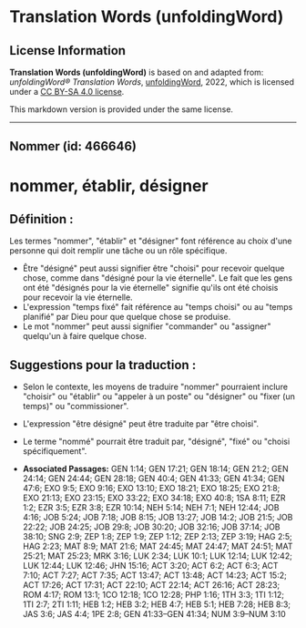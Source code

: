 # Translation Words (unfoldingWord)

## License Information

**Translation Words (unfoldingWord)** is based on and adapted from: _unfoldingWord® Translation Words_, [unfoldingWord](https://unfoldingword.org/utw), 2022, which is licensed under a [CC BY-SA 4.0 license](https://creativecommons.org/licenses/by-sa/4.0/legalcode.en).

This markdown version is provided under the same license.



--------------------------------

## Nommer (id: 466646)

nommer, établir, désigner
=========================

Définition :
------------

Les termes "nommer", "établir" et "désigner" font référence au choix d'une personne qui doit remplir une tâche ou un rôle spécifique.

* Être "désigné" peut aussi signifier être "choisi" pour recevoir quelque chose, comme dans "désigné pour la vie éternelle". Le fait que les gens ont été "désignés pour la vie éternelle" signifie qu'ils ont été choisis pour recevoir la vie éternelle.
* L'expression "temps fixé" fait référence au "temps choisi" ou au "temps planifié" par Dieu pour que quelque chose se produise.
* Le mot "nommer" peut aussi signifier "commander" ou "assigner" quelqu'un à faire quelque chose.

Suggestions pour la traduction :
--------------------------------

* Selon le contexte, les moyens de traduire "nommer" pourraient inclure "choisir" ou "établir" ou "appeler à un poste" ou "désigner" ou "fixer (un temps)" ou "commissioner".
* L'expression "être désigné" peut être traduite par "être choisi".
* Le terme "nommé" pourrait être traduit par, "désigné", "fixé" ou "choisi spécifiquement".

* **Associated Passages:** GEN 1:14; GEN 17:21; GEN 18:14; GEN 21:2; GEN 24:14; GEN 24:44; GEN 28:18; GEN 40:4; GEN 41:33; GEN 41:34; GEN 47:6; EXO 9:5; EXO 9:16; EXO 13:10; EXO 18:21; EXO 18:25; EXO 21:8; EXO 21:13; EXO 23:15; EXO 33:22; EXO 34:18; EXO 40:8; 1SA 8:11; EZR 1:2; EZR 3:5; EZR 3:8; EZR 10:14; NEH 5:14; NEH 7:1; NEH 12:44; JOB 4:16; JOB 5:24; JOB 7:18; JOB 8:15; JOB 13:27; JOB 14:2; JOB 21:5; JOB 22:22; JOB 24:25; JOB 29:8; JOB 30:20; JOB 32:16; JOB 37:14; JOB 38:10; SNG 2:9; ZEP 1:8; ZEP 1:9; ZEP 1:12; ZEP 2:13; ZEP 3:19; HAG 2:5; HAG 2:23; MAT 8:9; MAT 21:6; MAT 24:45; MAT 24:47; MAT 24:51; MAT 25:21; MAT 25:23; MRK 3:16; LUK 2:34; LUK 10:1; LUK 12:14; LUK 12:42; LUK 12:44; LUK 12:46; JHN 15:16; ACT 3:20; ACT 6:2; ACT 6:3; ACT 7:10; ACT 7:27; ACT 7:35; ACT 13:47; ACT 13:48; ACT 14:23; ACT 15:2; ACT 17:26; ACT 17:31; ACT 22:10; ACT 22:14; ACT 26:16; ACT 28:23; ROM 4:17; ROM 13:1; 1CO 12:18; 1CO 12:28; PHP 1:16; 1TH 3:3; 1TI 1:12; 1TI 2:7; 2TI 1:11; HEB 1:2; HEB 3:2; HEB 4:7; HEB 5:1; HEB 7:28; HEB 8:3; JAS 3:6; JAS 4:4; 1PE 2:8; GEN 41:33–GEN 41:34; NUM 3:9–NUM 3:10

